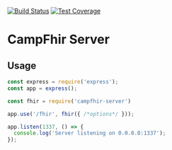 [![Build Status](https://travis-ci.org/janstuemmel/campfhir-server.svg?branch=master)](https://travis-ci.org/janstuemmel/campfhir-server)
[![Test Coverage](https://codeclimate.com/github/janstuemmel/campfhir-server/badges/coverage.svg)](https://codeclimate.com/github/janstuemmel/campfhir-server/coverage)

# CampFhir Server

## Usage

```js
const express = require('express');
const app = express();

const fhir = require('campfhir-server')

app.use('/fhir', fhir({ /*options*/ }));

app.listen(1337, () => {
  console.log('Server listening on 0.0.0.0:1337');
});

```
